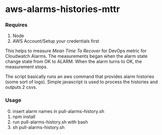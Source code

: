 # aws-alarms-histories-mttr

### Requires
1. Node
2. AWS Account/Setup your credentials first

This helps to measure *Mean Time To Recover* for DevOps metric for Cloudwatch Alarms. The measurements began when the alarm state change state from OK to ALARM. When the alarm turns to OK, the measurement stops.

The script basically runs an aws command that provides alarm histories (some sort of logs). Simple javascript is used to process the histories and outputs 2 csvs.

### Usage

0. insert alarm names in pull-alarms-history.sh
1. npm install
2. run pull-alarms-history.sh with bash
3. sh pull-alarms-history.sh
